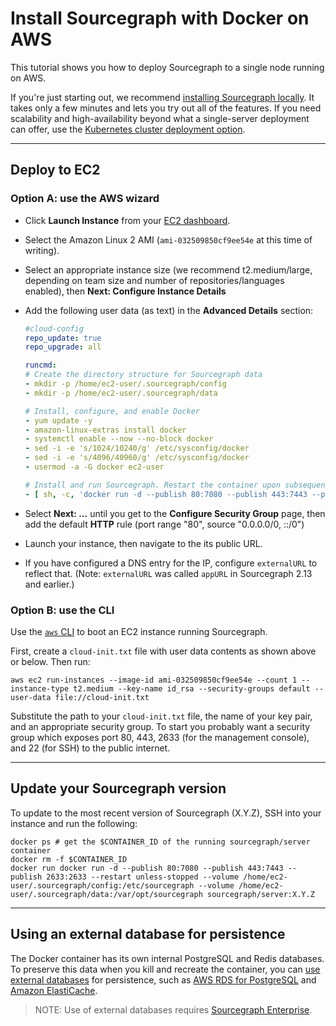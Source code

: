 # Install Sourcegraph with Docker on AWS

This tutorial shows you how to deploy Sourcegraph to a single node running on AWS.

If you're just starting out, we recommend [installing Sourcegraph locally](index.md). It takes only a few minutes and lets you try out all of the features. If you need scalability and high-availability beyond what a single-server deployment can offer, use the [Kubernetes cluster deployment option](https://github.com/sourcegraph/deploy-sourcegraph).

---

## Deploy to EC2

### Option A: use the AWS wizard

- Click **Launch Instance** from your [EC2 dashboard](https://console.aws.amazon.com/ec2/v2/home).
- Select the Amazon Linux 2 AMI (`ami-032509850cf9ee54e` at this time of writing).
- Select an appropriate instance size (we recommend t2.medium/large, depending on team size and number of repositories/languages enabled), then **Next: Configure Instance Details**
- Add the following user data (as text) in the **Advanced Details** section:

  ```yaml
  #cloud-config
  repo_update: true
  repo_upgrade: all

  runcmd:
  # Create the directory structure for Sourcegraph data
  - mkdir -p /home/ec2-user/.sourcegraph/config
  - mkdir -p /home/ec2-user/.sourcegraph/data
  
  # Install, configure, and enable Docker
  - yum update -y
  - amazon-linux-extras install docker
  - systemctl enable --now --no-block docker 
  - sed -i -e 's/1024/10240/g' /etc/sysconfig/docker
  - sed -i -e 's/4096/40960/g' /etc/sysconfig/docker
  - usermod -a -G docker ec2-user

  # Install and run Sourcegraph. Restart the container upon subsequent reboots
  - [ sh, -c, 'docker run -d --publish 80:7080 --publish 443:7443 --publish 2633:2633 --restart unless-stopped --volume /home/ec2-user/.sourcegraph/config:/etc/sourcegraph --volume /home/ec2-user/.sourcegraph/data:/var/opt/sourcegraph sourcegraph/server:3.0.1' ]
  ```

- Select **Next: ...** until you get to the **Configure Security Group** page, then add the default **HTTP** rule (port range "80", source "0.0.0.0/0, ::/0")
- Launch your instance, then navigate to the its public URL.
- If you have configured a DNS entry for the IP, configure `externalURL` to reflect that. (Note: `externalURL` was called `appURL` in Sourcegraph 2.13 and earlier.)

### Option B: use the CLI

Use the [`aws` CLI](https://docs.aws.amazon.com/cli/latest/userguide/cli-chap-welcome.html) to boot an EC2 instance running Sourcegraph.

First, create a `cloud-init.txt` file with user data contents as shown above or below. Then run:

`aws ec2 run-instances --image-id ami-032509850cf9ee54e --count 1 --instance-type t2.medium --key-name id_rsa --security-groups default --user-data file://cloud-init.txt`

Substitute the path to your `cloud-init.txt` file, the name of your key pair, and an appropriate security group. To start you probably want a security group which exposes port 80, 443, 2633 (for the management console), and 22 (for SSH) to the public internet.

---

## Update your Sourcegraph version

To update to the most recent version of Sourcegraph (X.Y.Z), SSH into your instance and run the following:

```shell
docker ps # get the $CONTAINER_ID of the running sourcegraph/server container
docker rm -f $CONTAINER_ID
docker run docker run -d --publish 80:7080 --publish 443:7443 --publish 2633:2633 --restart unless-stopped --volume /home/ec2-user/.sourcegraph/config:/etc/sourcegraph --volume /home/ec2-user/.sourcegraph/data:/var/opt/sourcegraph sourcegraph/server:X.Y.Z
```

---

## Using an external database for persistence

The Docker container has its own internal PostgreSQL and Redis databases. To preserve this data when you kill and recreate the container, you can [use external databases](../../external_database.md) for persistence, such as [AWS RDS for PostgreSQL](https://aws.amazon.com/rds/) and [Amazon ElastiCache](https://aws.amazon.com/elasticache/redis/).

> NOTE: Use of external databases requires [Sourcegraph Enterprise](https://about.sourcegraph.com/pricing).
